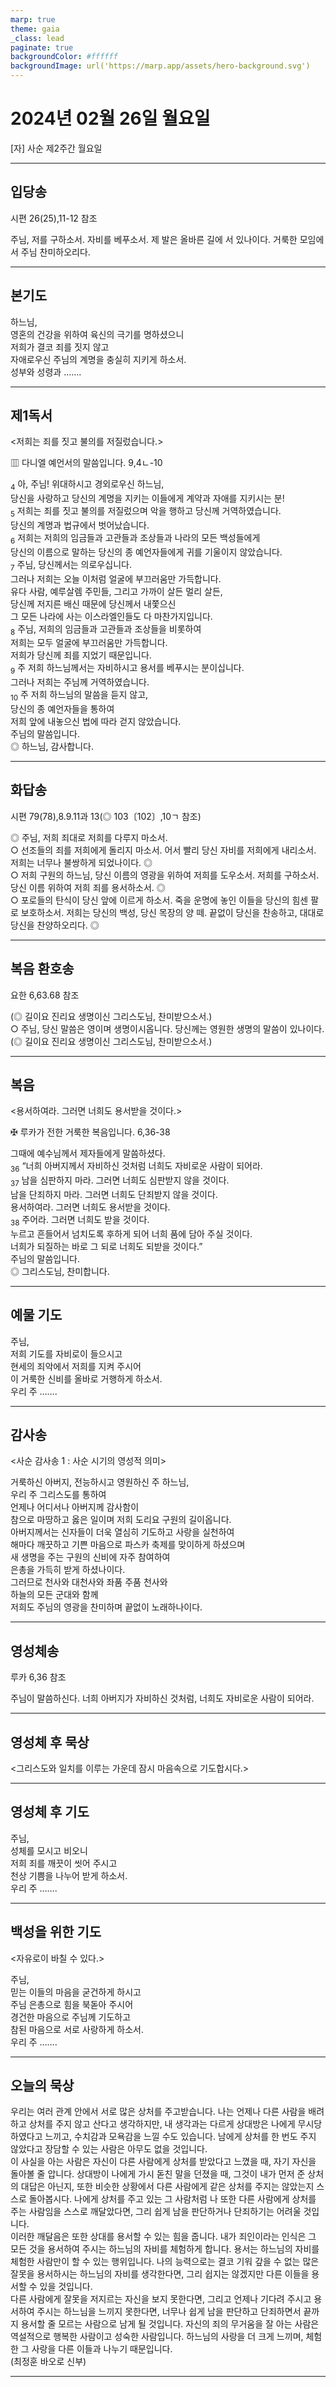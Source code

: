 ```yaml
---
marp: true
theme: gaia
_class: lead
paginate: true
backgroundColor: #ffffff
backgroundImage: url('https://marp.app/assets/hero-background.svg')
---
```


# 2024년 02월 26일 월요일

[자] 사순 제2주간 월요일  




---

## 입당송

시편 26(25),11-12 참조

주님, 저를 구하소서. 자비를 베푸소서. 제 발은 올바른 길에 서 있나이다. 거룩한 모임에서 주님 찬미하오리다.  
  


---

## 본기도

하느님,  
영혼의 건강을 위하여 육신의 극기를 명하셨으니  
저희가 결코 죄를 짓지 않고  
자애로우신 주님의 계명을 충실히 지키게 하소서.  
성부와 성령과 …….  
  


---

## 제1독서

<저희는 죄를 짓고 불의를 저질렀습니다.>

▥ 다니엘 예언서의 말씀입니다. 9,4ㄴ-10

<sub>4</sub> 아, 주님! 위대하시고 경외로우신 하느님,  
당신을 사랑하고 당신의 계명을 지키는 이들에게 계약과 자애를 지키시는 분!  
<sub>5</sub> 저희는 죄를 짓고 불의를 저질렀으며 악을 행하고 당신께 거역하였습니다.  
당신의 계명과 법규에서 벗어났습니다.  
<sub>6</sub> 저희는 저희의 임금들과 고관들과 조상들과 나라의 모든 백성들에게  
당신의 이름으로 말하는 당신의 종 예언자들에게 귀를 기울이지 않았습니다.  
<sub>7</sub> 주님, 당신께서는 의로우십니다.  
그러나 저희는 오늘 이처럼 얼굴에 부끄러움만 가득합니다.  
유다 사람, 예루살렘 주민들, 그리고 가까이 살든 멀리 살든,  
당신께 저지른 배신 때문에 당신께서 내쫓으신  
그 모든 나라에 사는 이스라엘인들도 다 마찬가지입니다.  
<sub>8</sub> 주님, 저희의 임금들과 고관들과 조상들을 비롯하여  
저희는 모두 얼굴에 부끄러움만 가득합니다.  
저희가 당신께 죄를 지었기 때문입니다.  
<sub>9</sub> 주 저희 하느님께서는 자비하시고 용서를 베푸시는 분이십니다.  
그러나 저희는 주님께 거역하였습니다.  
<sub>10</sub> 주 저희 하느님의 말씀을 듣지 않고,  
당신의 종 예언자들을 통하여  
저희 앞에 내놓으신 법에 따라 걷지 않았습니다.  
주님의 말씀입니다.  
◎ 하느님, 감사합니다.  
  


---

## 화답송

시편 79(78),8.9.11과 13(◎ 103〔102〕,10ㄱ 참조)

◎ 주님, 저희 죄대로 저희를 다루지 마소서.  
○ 선조들의 죄를 저희에게 돌리지 마소서. 어서 빨리 당신 자비를 저희에게 내리소서. 저희는 너무나 불쌍하게 되었나이다. ◎  
○ 저희 구원의 하느님, 당신 이름의 영광을 위하여 저희를 도우소서. 저희를 구하소서. 당신 이름 위하여 저희 죄를 용서하소서. ◎  
○ 포로들의 탄식이 당신 앞에 이르게 하소서. 죽을 운명에 놓인 이들을 당신의 힘센 팔로 보호하소서. 저희는 당신의 백성, 당신 목장의 양 떼. 끝없이 당신을 찬송하고, 대대로 당신을 찬양하오리다. ◎  
  


---

## 복음 환호송

요한 6,63.68 참조

(◎ 길이요 진리요 생명이신 그리스도님, 찬미받으소서.)  
○ 주님, 당신 말씀은 영이며 생명이시옵니다. 당신께는 영원한 생명의 말씀이 있나이다.  
(◎ 길이요 진리요 생명이신 그리스도님, 찬미받으소서.)  
  


---

## 복음

<용서하여라. 그러면 너희도 용서받을 것이다.>

✠ 루카가 전한 거룩한 복음입니다. 6,36-38

그때에 예수님께서 제자들에게 말씀하셨다.  
<sub>36</sub> “너희 아버지께서 자비하신 것처럼 너희도 자비로운 사람이 되어라.  
<sub>37</sub> 남을 심판하지 마라. 그러면 너희도 심판받지 않을 것이다.  
남을 단죄하지 마라. 그러면 너희도 단죄받지 않을 것이다.  
용서하여라. 그러면 너희도 용서받을 것이다.  
<sub>38</sub> 주어라. 그러면 너희도 받을 것이다.  
누르고 흔들어서 넘치도록 후하게 되어 너희 품에 담아 주실 것이다.  
너희가 되질하는 바로 그 되로 너희도 되받을 것이다.”  
주님의 말씀입니다.  
◎ 그리스도님, 찬미합니다.  
  


---

## 예물 기도

주님,  
저희 기도를 자비로이 들으시고  
현세의 죄악에서 저희를 지켜 주시어  
이 거룩한 신비를 올바로 거행하게 하소서.  
우리 주 …….  
  


---

## 감사송

<사순 감사송 1 : 사순 시기의 영성적 의미>

거룩하신 아버지, 전능하시고 영원하신 주 하느님,  
우리 주 그리스도를 통하여  
언제나 어디서나 아버지께 감사함이  
참으로 마땅하고 옳은 일이며 저희 도리요 구원의 길이옵니다.  
아버지께서는 신자들이 더욱 열심히 기도하고 사랑을 실천하여  
해마다 깨끗하고 기쁜 마음으로 파스카 축제를 맞이하게 하셨으며  
새 생명을 주는 구원의 신비에 자주 참여하여  
은총을 가득히 받게 하셨나이다.  
그러므로 천사와 대천사와 좌품 주품 천사와  
하늘의 모든 군대와 함께  
저희도 주님의 영광을 찬미하며 끝없이 노래하나이다.  
  


---

## 영성체송

루카 6,36 참조

주님이 말씀하신다. 너희 아버지가 자비하신 것처럼, 너희도 자비로운 사람이 되어라.  
  


---

## 영성체 후 묵상

<그리스도와 일치를 이루는 가운데 잠시 마음속으로 기도합시다.>  


---

## 영성체 후 기도

주님,  
성체를 모시고 비오니  
저희 죄를 깨끗이 씻어 주시고  
천상 기쁨을 나누어 받게 하소서.  
우리 주 …….  
  


---

## 백성을 위한 기도

<자유로이 바칠 수 있다.>

주님,  
믿는 이들의 마음을 굳건하게 하시고  
주님 은총으로 힘을 북돋아 주시어  
경건한 마음으로 주님께 기도하고  
참된 마음으로 서로 사랑하게 하소서.  
우리 주 …….  
  


---

## 오늘의 묵상

우리는 여러 관계 안에서 서로 많은 상처를 주고받습니다. 나는 언제나 다른 사람을 배려하고 상처를 주지 않고 산다고 생각하지만, 내 생각과는 다르게 상대방은 나에게 무시당하였다고 느끼고, 수치감과 모욕감을 느낄 수도 있습니다. 남에게 상처를 한 번도 주지 않았다고 장담할 수 있는 사람은 아무도 없을 것입니다.  
이 사실을 아는 사람은 자신이 다른 사람에게 상처를 받았다고 느꼈을 때, 자기 자신을 돌아볼 줄 압니다. 상대방이 나에게 가시 돋친 말을 던졌을 때, 그것이 내가 먼저 준 상처의 대답은 아닌지, 또한 비슷한 상황에서 다른 사람에게 같은 상처를 주지는 않았는지 스스로 돌아봅시다. 나에게 상처를 주고 있는 그 사람처럼 나 또한 다른 사람에게 상처를 주는 사람임을 스스로 깨달았다면, 그리 쉽게 남을 판단하거나 단죄하기는 어려울 것입니다.  
이러한 깨달음은 또한 상대를 용서할 수 있는 힘을 줍니다. 내가 죄인이라는 인식은 그 모든 것을 용서하여 주시는 하느님의 자비를 체험하게 합니다. 용서는 하느님의 자비를 체험한 사람만이 할 수 있는 행위입니다. 나의 능력으로는 결코 기워 갚을 수 없는 많은 잘못을 용서하시는 하느님의 자비를 생각한다면, 그리 쉽지는 않겠지만 다른 이들을 용서할 수 있을 것입니다.  
다른 사람에게 잘못을 저지르는 자신을 보지 못한다면, 그리고 언제나 기다려 주시고 용서하여 주시는 하느님을 느끼지 못한다면, 너무나 쉽게 남을 판단하고 단죄하면서 끝까지 용서할 줄 모르는 사람으로 남게 될 것입니다. 자신의 죄의 무거움을 잘 아는 사람은 역설적으로 행복한 사람이고 성숙한 사람입니다. 하느님의 사랑을 더 크게 느끼며, 체험한 그 사랑을 다른 이들과 나누기 때문입니다.  
(최정훈 바오로 신부)  


---